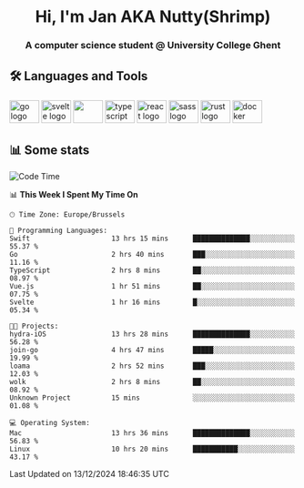<h1 align="center">Hi, I'm Jan AKA Nutty(Shrimp)</h1>
<h3 align="center">A computer science student @ University College Ghent</h3>

<h2 align="left">🛠️ Languages and Tools</h2>

###

<div align="left">
  <img src="https://cdn.jsdelivr.net/gh/devicons/devicon/icons/go/go-original.svg" height="40" width="52" alt="go logo"  />
  <img src="https://cdn.jsdelivr.net/gh/devicons/devicon@latest/icons/svelte/svelte-original.svg"  height="40" width="52" alt="svelte logo" />
  <img src="https://cdn.jsdelivr.net/gh/devicons/devicon@latest/icons/tailwindcss/tailwindcss-original.svg" height="40" width="52" />
  <img src="https://cdn.jsdelivr.net/gh/devicons/devicon/icons/typescript/typescript-original.svg" height="40" width="52" alt="typescript logo"  />
  <img src="https://cdn.jsdelivr.net/gh/devicons/devicon/icons/react/react-original.svg" height="40" width="52" alt="react logo"  />
  <img src="https://cdn.jsdelivr.net/gh/devicons/devicon/icons/sass/sass-original.svg" height="40" width="52" alt="sass logo"  />
  <img src="https://cdn.jsdelivr.net/gh/devicons/devicon@latest/icons/rust/rust-original.svg" height="40" width="52" alt="rust logo" />
  <img src="https://cdn.jsdelivr.net/gh/devicons/devicon/icons/docker/docker-original.svg" height="40" width="52" alt="docker logo"  />
</div>

<h2>📊 Some stats</h2>

<!--START_SECTION:waka-->
![Code Time](http://img.shields.io/badge/Code%20Time-5%2C338%20hrs%2059%20mins-blue)

📊 **This Week I Spent My Time On** 

```text
🕑︎ Time Zone: Europe/Brussels

💬 Programming Languages: 
Swift                    13 hrs 15 mins      ██████████████░░░░░░░░░░░   55.37 % 
Go                       2 hrs 40 mins       ███░░░░░░░░░░░░░░░░░░░░░░   11.16 % 
TypeScript               2 hrs 8 mins        ██░░░░░░░░░░░░░░░░░░░░░░░   08.97 % 
Vue.js                   1 hr 51 mins        ██░░░░░░░░░░░░░░░░░░░░░░░   07.75 % 
Svelte                   1 hr 16 mins        █░░░░░░░░░░░░░░░░░░░░░░░░   05.34 % 

🐱‍💻 Projects: 
hydra-iOS                13 hrs 28 mins      ██████████████░░░░░░░░░░░   56.28 % 
join-go                  4 hrs 47 mins       █████░░░░░░░░░░░░░░░░░░░░   19.99 % 
loama                    2 hrs 52 mins       ███░░░░░░░░░░░░░░░░░░░░░░   12.03 % 
wolk                     2 hrs 8 mins        ██░░░░░░░░░░░░░░░░░░░░░░░   08.92 % 
Unknown Project          15 mins             ░░░░░░░░░░░░░░░░░░░░░░░░░   01.08 % 

💻 Operating System: 
Mac                      13 hrs 36 mins      ██████████████░░░░░░░░░░░   56.83 % 
Linux                    10 hrs 20 mins      ███████████░░░░░░░░░░░░░░   43.17 % 
```


 Last Updated on 13/12/2024 18:46:35 UTC
<!--END_SECTION:waka-->
